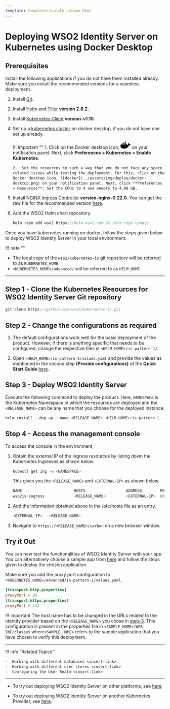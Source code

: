 ```yaml
---
template: templates/single-column.html
---
```


# Deploying WSO2 Identity Server on Kubernetes using Docker Desktop 

## Prerequisites

Install the following applications if you do not have them installed already. Make sure you install the recommended versions for a seamless deployment. 

1.  Install [Git](https://git-scm.com/book/en/v2/Getting-Started-Installing-Git). 

2.  Install [Helm](https://v2.helm.sh/docs/using_helm/#installing-helm) and [Tiller](https://v2.helm.sh/docs/using_helm/#installing-tiller) **version 2.8.2**.

3.  Install [Kubernetes Client](https://kubernetes.io/docs/tasks/tools/install-kubectl/) **version-v1.10**. 

4.  Set up a [kubernetes cluster](https://www.docker.com/products/docker-desktop) on docker desktop, if you do not have one set up already. 

	!!! important ""
		1.	Click on the Docker desktop icon, ![docker](../assets/img/deploy/docker-desktop.png) on your notification panel. 
		Next, click **Preferences > Kubernetes > Enable Kubernetes**.  

		2.	Set the resources in such a way that you do not face any space related issues while testing the deployment. For this, click on the Docker desktop icon, ![docker](../assets/img/deploy/docker-desktop.png) on your notification panel. Next, click **Preferences > Resources**. Set the CPUs to 4 and memory to 4.00 GB.  
		

5.  Install [NGINX Ingress Controller](https://kubernetes.github.io/ingress-nginx/deploy/) **version-nginx-0.22.0**. You can get the raw file for the recommended version [here](https://github.com/kubernetes/ingress-nginx/releases/tag/nginx-0.22.0).

6.  Add the WSO2 Helm chart repository.

	```java
	helm repo add wso2 https://helm.wso2.com && helm repo update
	```

Once you have kubernetes running on docker, follow the steps given below to deploy WSO2 Identity Server in your local environment. 

!!! note ""
-	The local copy of the `wso2/kubernetes-is` git repository will be referred to as `KUBERNETES_HOME`.
-	`<KUBERNETES_HOME>/advanced/` will be referred to as `HELM_HOME`.

---

## Step 1 - Clone the Kubernetes Resources for WSO2 Identity Server Git repository

```java
git clone https://github.com/wso2/kubernetes-is.git
```

## Step 2 - Change the configurations as required 

1.	The default configurations work well for the basic deployment of the product. However, if there is anything specific that needs to be configured, change the respective files in `<HELM_HOME>/is-pattern-1/`. 

2.	 Open `<HELM_HOME>/is-pattern-1/values.yaml` and provide the values as mentioned in the second step **(Provide configurations)** of the **Quick Start Guide** [here](https://hub.helm.sh/charts/wso2/is-pattern-1).

## Step 3 - Deploy WSO2 Identity Server

Execute the following command to deploy the product. Here, `NAMESPACE` is the Kubernetes Namespace in which the resources are deployed and the `<RELEASE_NAME>` can be any name that you choose for the deployed instance. 

```java
helm install --dep-up --name <RELEASE_NAME> <HELM_HOME>/is-pattern-1 --namespace <NAMESPACE>
```

## Step 4 - Access the management console

To access the console in the environment,

1.	Obtain the external IP of the Ingress resources by listing down the Kubernetes Ingresses as shown below. 

	```java
	kubectl get ing -n <NAMESPACE>
	```
	This gives you the `<RELEASE_NAME>` and `<EXTERNAL-IP>` as shown below. 

	```java 
	NAME                       HOSTS                  ADDRESS        PORTS     AGE
	wso2is-ingress             <RELEASE_NAME>         <EXTERNAL-IP>  80, 443   3m
	```

2.	Add the information obtained above in the /etc/hosts file as an entry. 

	```java
	<EXTERNAL-IP>	<RELEASE_NAME>
	```

3.	Navigate to `https://<RELEASE_NAME>/carbon` on a new browser window.

## Try it Out 

You can now test the functionalities of WSO2 Identity Server with your app. You can alternatively choose a sample app from [here](../../samples/overview) and follow the steps given to deploy the chosen application. 

Make sure you add the proxy port configuration to `<KUBERNETES_HOME>/advanced/is-pattern-1/values.yaml`. 

```toml
[transport.http.properties]
proxyPort = 80
[transport.https.properties]
proxyPort = 443
```

!!! important 
	The host name has to be changed in the URLs related to the identity provider based on the `<RELEASE_NAME>` you chose in [step-3](#step-3-deploy-wso2-identity-server). This configuration is present in the properties file in `<SAMPLE_HOME>/WEB-INF/classes` where`<SAMPLE_HOME>` refers to the sample application that you have chosen to verify this deployment. 

---

!!! info "Related Topics"

    -  Working with different databases <insert-link>
    -  Working with different user stores <insert-link>
    -  Configuring the User Realm <insert-link>

---

- To try out deploying WSO2 Identity Server on other platforms, see [here](../../deploy/deploying-wso2-identity-server/).

- To try out deploying WSO2 Identity Server on another Kubernetes Provider, see [here](../../deploy/choose-your-provider/).